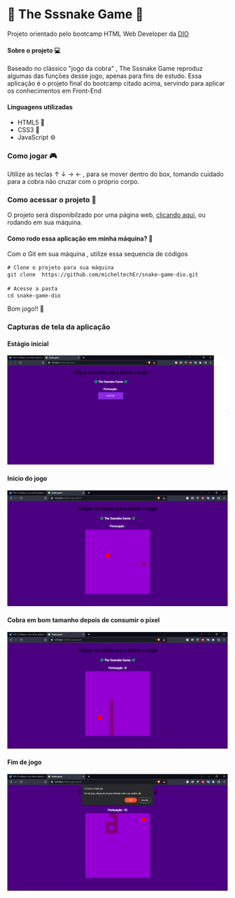 # 🐍 The Sssnake Game 🐍
Projeto orientado pelo bootcamp HTML Web Developer da [DIO](https://web.dio.me/track/html-web-developer)


#### Sobre o projeto 💻 
Baseado no clássico "jogo da cobra" , The Sssnake Game reproduz algumas das funções desse jogo, apenas para fins de estudo. Essa aplicação é o projeto final do bootcamp citado acima, servindo para aplicar os conhecimentos em Front-End

#### Linguagens utilizadas 
- HTML5 🦴
- CSS3 🍃
- JavaScript ⚙️

###  Como jogar 🎮
Utilize as teclas ↑ ↓ → ← , para se mover dentro do box, tomando cuidado para a cobra não cruzar com o próprio corpo.

### Como acessar o projeto 🚀
O projeto será disponibilzado por uma página web, [clicando aqui](https://snake-game-dio-pi.vercel.app/), ou rodando em sua máquina.

#### Como rodo essa aplicação em minha máquina? 🤔
Com o Git em sua máquina , utilize essa sequencia de códigos

```
# Clone o projeto para sua máquina
git clone  https://github.com/micheltechEr/snake-game-dio.git

# Acesse a pasta
cd snake-game-dio
```
Bom jogo!! 👾

### Capturas de tela da aplicação

#### Estágio inicial

![Tela inicial ](img/img1.png)

#### Inicio do jogo

![Inicio do jogo](img/img2.png)

#### Cobra em bom tamanho depois de consumir o pixel

![Comer pixel](img/img3.png)

#### Fim de jogo

![Fim de jogo](img/img4.png)
